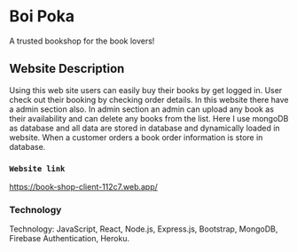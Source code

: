 # Boi Poka
A trusted bookshop for the book lovers!
## Website Description
Using this web site users can easily buy their books by get logged in. User check out their booking by checking order details. 
In this website there have a admin section also. In admin section an admin can upload any book as their availability and can delete any books from the list. 
Here I use mongoDB as database and all data are stored in database and dynamically loaded in website. When a customer orders a book order information is store in database.
### `Website link`
https://book-shop-client-112c7.web.app/
### Technology 
Technology: JavaScript, React, Node.js, Express.js, Bootstrap, MongoDB, Firebase Authentication, Heroku.
